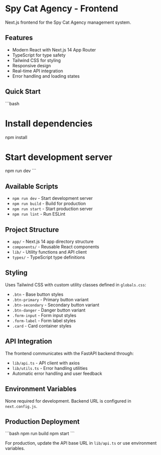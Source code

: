# Spy Cat Agency - Frontend

Next.js frontend for the Spy Cat Agency management system.

## Features

- Modern React with Next.js 14 App Router
- TypeScript for type safety
- Tailwind CSS for styling
- Responsive design
- Real-time API integration
- Error handling and loading states

## Quick Start

\`\`\`bash
# Install dependencies
npm install

# Start development server
npm run dev
\`\`\`

## Available Scripts

- `npm run dev` - Start development server
- `npm run build` - Build for production
- `npm run start` - Start production server
- `npm run lint` - Run ESLint

## Project Structure

- `app/` - Next.js 14 app directory structure
- `components/` - Reusable React components
- `lib/` - Utility functions and API client
- `types/` - TypeScript type definitions

## Styling

Uses Tailwind CSS with custom utility classes defined in `globals.css`:

- `.btn` - Base button styles
- `.btn-primary` - Primary button variant
- `.btn-secondary` - Secondary button variant
- `.btn-danger` - Danger button variant
- `.form-input` - Form input styles
- `.form-label` - Form label styles
- `.card` - Card container styles

## API Integration

The frontend communicates with the FastAPI backend through:

- `lib/api.ts` - API client with axios
- `lib/utils.ts` - Error handling utilities
- Automatic error handling and user feedback

## Environment Variables

None required for development. Backend URL is configured in `next.config.js`.

## Production Deployment

\`\`\`bash
npm run build
npm start
\`\`\`

For production, update the API base URL in `lib/api.ts` or use environment variables.
